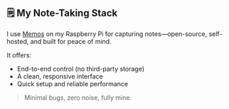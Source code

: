 ## 🗒️ My Note-Taking Stack

I use [Memos](https://www.usememos.com) on my Raspberry Pi for capturing notes—open-source, self-hosted, and built for peace of mind.

It offers:
- End-to-end control (no third-party storage)
- A clean, responsive interface
- Quick setup and reliable performance

> Minimal bugs, zero noise, fully mine.
